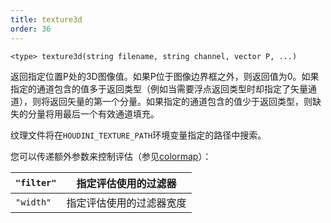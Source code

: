 ```yaml
---
title: texture3d
order: 36
---
```

`<type> texture3d(string filename, string channel, vector P, ...)`

返回指定位置P处的3D图像值。如果P位于图像边界框之外，则返回值为0。如果指定的通道包含的值多于返回类型（例如当需要浮点返回类型时却指定了矢量通道），则将返回矢量的第一个分量。如果指定的通道包含的值少于返回类型，则缺失的分量将用最后一个有效通道填充。

纹理文件将在`HOUDINI_TEXTURE_PATH`环境变量指定的路径中搜索。

您可以传递额外参数来控制评估（参见[colormap](/zh-cn/houdini-vex/texturing/colormap "从纹理文件中查找（过滤后的）颜色")）：

| `"filter"` | 指定评估使用的过滤器 |
| --- | --- |
| `"width"` | 指定评估使用的过滤器宽度 |
